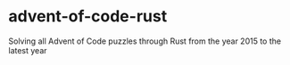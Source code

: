 # advent-of-code-rust
Solving all Advent of Code puzzles through Rust from the year 2015 to the latest year
